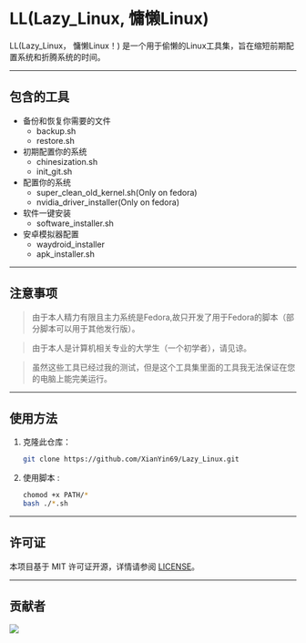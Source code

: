 # LL(Lazy_Linux, 慵懒Linux)

LL(Lazy_Linux， 慵懒Linux！) 是一个用于偷懒的Linux工具集，旨在缩短前期配置系统和折腾系统的时间。

---

## 包含的工具

- 备份和恢复你需要的文件
   - backup.sh    
   - restore.sh   
- 初期配置你的系统
   - chinesization.sh   
   - init_git.sh     
- 配置你的系统 
   - super_clean_old_kernel.sh(Only on fedora)    
   - nvidia_driver_installer(Only on fedora)    
- 软件一键安装
   - software_installer.sh 
- 安卓模拟器配置
   - waydroid_installer 
   - apk_installer.sh
---

## 注意事项
> 由于本人精力有限且主力系统是Fedora,故只开发了用于Fedora的脚本（部分脚本可以用于其他发行版）。  

> 由于本人是计算机相关专业的大学生（一个初学者），请见谅。  

> 虽然这些工具已经过我的测试，但是这个工具集里面的工具我无法保证在您的电脑上能完美运行。
---

## 使用方法
1. 克隆此仓库：
   ```bash
   git clone https://github.com/XianYin69/Lazy_Linux.git
   ```
2. 使用脚本 :
   ```bash
   chomod +x PATH/*
   bash ./*.sh
---

## 许可证
本项目基于 MIT 许可证开源，详情请参阅 [LICENSE](./LICENSE)。

---

## 贡献者
<a herf="https://github.com/XianYin69/Lazy_Linux/graphs/contributors">
   <img img src="https://contrib.rocks/image?repo=XianYin69/Lazy_Linux" />
</a>